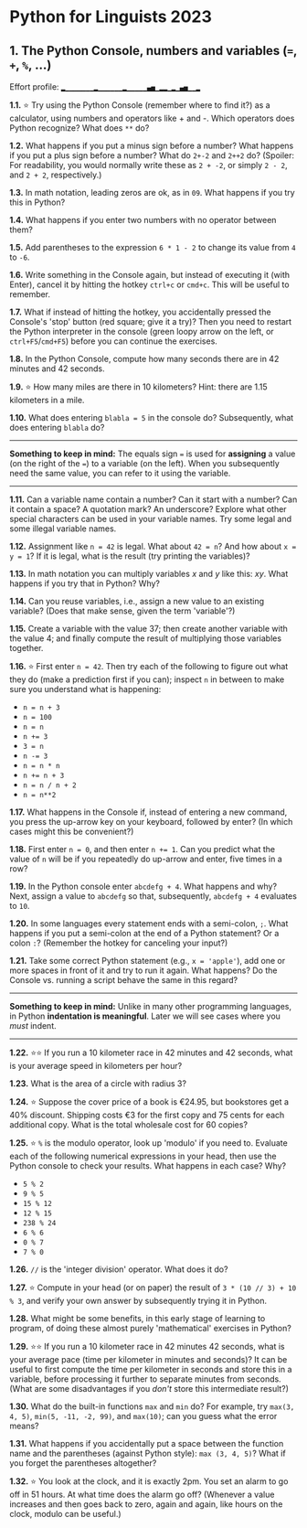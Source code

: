 # Python for Linguists 2023

## 1. The Python Console, numbers and variables (`=`, `+`, `%`, ...)

Effort profile: `▂▁▁▁▁▁▁▁▂▁▁▁▁▁▁▂▁▁▁▁▁▄▅▁▂▂▁▂▁▄▅▁▁▂` 




**1.1.** ⭐ Try using the Python Console (remember where to find it?) as a calculator, using numbers and operators like + and -. Which operators does Python recognize? What does `**` do?

**1.2.** What happens if you put a minus sign before a number? What happens if you put a plus sign before a number? What do `2+-2` and `2++2` do? (Spoiler: For readability, you would normally write these as `2 + -2`, or simply `2 - 2`, and `2 + 2`, respectively.) <!-- TP2 -->

**1.3.** In math notation, leading zeros are ok, as in `09`. What happens if you try this in Python? <!-- TP2 -->

**1.4.** What happens if you enter two numbers with no operator between them? <!-- TP2 -->

**1.5.** Add parentheses to the expression `6 * 1 - 2` to change its value from `4` to `-6`. <!-- TP2 -->

**1.6.** Write something in the Console again, but instead of executing it (with Enter), cancel it by hitting the hotkey `ctrl+c` or `cmd+c`. This will be useful to remember.

**1.7.** What if instead of hitting the hotkey, you accidentally pressed the Console's 'stop' button (red square; give it a try)? Then you need to restart the Python interpreter in the console (green loopy arrow on the left, or `ctrl+F5`/`cmd+F5`) before you can continue the exercises.

**1.8.** In the Python Console, compute how many seconds there are in 42 minutes and 42 seconds. <!-- TP2 -->

**1.9.** ⭐ How many miles are there in 10 kilometers? Hint: there are 1.15 kilometers in a mile. <!-- TP2 -->


**1.10.** What does entering `blabla = 5` in the console do? Subsequently, what does entering `blabla` do?

- - - - - -
**Something to keep in mind:** The equals sign `=` is used for **assigning** a value (on the right of the `=`) to a variable (on the left). When you subsequently need the same value, you can refer to it using the variable.
- - - - -

**1.11.** Can a variable name contain a number? Can it start with a number? Can it contain a space? A quotation mark? An underscore? Explore what other special characters can be used in your variable names. Try some legal and some illegal variable names.

**1.12.** Assignment like `n = 42` is legal. What about `42 = n`? And how about `x = y = 1`? If it is legal, what is the result (try printing the variables)? <!-- TP2 -->

**1.13.** In math notation you can multiply variables _x_ and _y_ like this: _xy_. What happens if you try that in Python? Why? <!-- TP2 -->

**1.14.** Can you reuse variables, i.e., assign a new value to an existing variable? (Does that make sense, given the term 'variable'?)

**1.15.** Create a variable with the value 37; then create another variable with the value 4; and finally compute the result of multiplying those variables together. <!-- P4L -->

**1.16.** ⭐ First enter `n = 42`. Then try each of the following to figure out what they do (make a prediction first if you can); inspect `n` in between to make sure you understand what is happening: 
- `n = n + 3`
- `n = 100` 
- `n = n`
- `n += 3` 
- `3 = n` 
- `n -= 3` 
- `n = n * n`
- `n += n + 3`
- `n = n / n + 2`
- `n = n**2`

**1.17.** What happens in the Console if, instead of entering a new command, you press the up-arrow key on your keyboard, followed by enter? (In which cases might this be convenient?) 

**1.18.** First enter `n = 0`, and then enter `n += 1`. Can you predict what the value of `n` will be if you repeatedly do up-arrow and enter, five times in a row?

**1.19.** In the Python console enter `abcdefg + 4`. What happens and why? Next, assign a value to `abcdefg` so that, subsequently, `abcdefg + 4` evaluates to `10`. <!-- TP3 -->

**1.20.** In some languages every statement ends with a semi-colon, `;`. What happens if you put a semi-colon at the end of a Python statement? Or a colon `:`? (Remember the hotkey for canceling your input?) <!-- TP2 -->

**1.21.** Take some correct Python statement (e.g., `x = 'apple'`), add one or more spaces in front of it and try to run it again. What happens? Do the Console vs. running a script behave the same in this regard?

- - - - - -
**Something to keep in mind:** Unlike in many other programming languages, in Python **indentation is meaningful**. Later we will see cases where you _must_ indent.
- - - - -

**1.22.** ⭐⭐ If you run a 10 kilometer race in 42 minutes and 42 seconds, what is your average speed in kilometers per hour? <!-- TP2 -->

**1.23.** What is the area of a circle with radius 3? <!-- TP2 -->

**1.24.** ⭐ Suppose the cover price of a book is €24.95, but bookstores get a 40% discount. Shipping costs €3 for the first copy and 75 cents for each additional copy. What is the total wholesale cost for 60 copies?  <!-- TP2 -->

**1.25.** ⭐ `%` is the modulo operator, look up 'modulo' if you need to. Evaluate each of the following numerical expressions in your head, then use the Python console to check your results. What happens in each case? Why? 
- `5 % 2` 
- `9 % 5` 
- `15 % 12` 
- `12 % 15` 
- `238 % 24` 
- `6 % 6` 
- `0 % 7` 
- `7 % 0`  <!-- TP3 -->

**1.26.** `//` is the 'integer division' operator. What does it do?

**1.27.** ⭐ Compute in your head (or on paper) the result of `3 * (10 // 3) + 10 % 3`, and verify your own answer by subsequently trying it in Python.

**1.28.** What might be some benefits, in this early stage of learning to program, of doing these almost purely 'mathematical' exercises in Python?

**1.29.** ⭐⭐ If you run a 10 kilometer race in 42 minutes 42 seconds, what is your average pace (time per kilometer in minutes and seconds)? It can be useful to first compute the time per kilometer in seconds and store this in a variable, before processing it further to separate minutes from seconds. (What are some disadvantages if you _don't_ store this intermediate result?) <!-- TP2 -->

**1.30.** What do the built-in functions `max` and `min` do? For example, try `max(3, 4, 5)`, `min(5, -11, -2, 99)`, and `max(10)`; can you guess what the error means?

**1.31.** What happens if you accidentally put a space between the function name and the parentheses (against Python style): `max (3, 4, 5)`? What if you forget the parentheses altogether?

**1.32.** ⭐ You look at the clock, and it is exactly 2pm. You set an alarm to go off in 51 hours. At what time does the alarm go off? (Whenever a value increases and then goes back to zero, again and again, like hours on the clock, modulo can be useful.) <!-- TP3 -->

